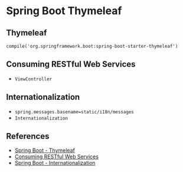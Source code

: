 # Spring Boot Thymeleaf

## Thymeleaf
```
compile('org.springframework.boot:spring-boot-starter-thymeleaf')
```

## Consuming RESTful Web Services
- `ViewController`

## Internationalization
- `spring.messages.basename=static/i18n/messages`
- `Internationalization`

## References
- [Spring Boot - Thymeleaf](https://www.tutorialspoint.com/spring_boot/spring_boot_thymeleaf.htm)
- [Consuming RESTful Web Services](https://www.tutorialspoint.com/spring_boot/spring_boot_consuming_restful_web_services.htm)
- [Spring Boot - Internationalization](https://www.tutorialspoint.com/spring_boot/spring_boot_internationalization.htm)